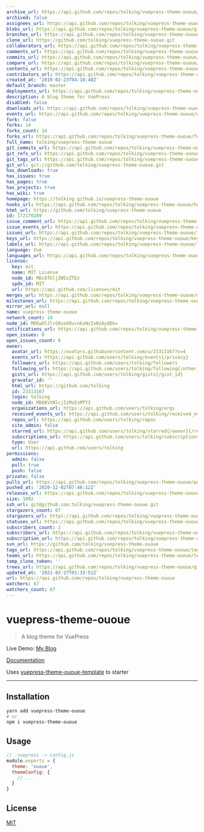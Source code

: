 ```yaml
---
archive_url: https://api.github.com/repos/tolking/vuepress-theme-ououe/{archive_format}{/ref}
archived: false
assignees_url: https://api.github.com/repos/tolking/vuepress-theme-ououe/assignees{/user}
blobs_url: https://api.github.com/repos/tolking/vuepress-theme-ououe/git/blobs{/sha}
branches_url: https://api.github.com/repos/tolking/vuepress-theme-ououe/branches{/branch}
clone_url: https://github.com/tolking/vuepress-theme-ououe.git
collaborators_url: https://api.github.com/repos/tolking/vuepress-theme-ououe/collaborators{/collaborator}
comments_url: https://api.github.com/repos/tolking/vuepress-theme-ououe/comments{/number}
commits_url: https://api.github.com/repos/tolking/vuepress-theme-ououe/commits{/sha}
compare_url: https://api.github.com/repos/tolking/vuepress-theme-ououe/compare/{base}...{head}
contents_url: https://api.github.com/repos/tolking/vuepress-theme-ououe/contents/{+path}
contributors_url: https://api.github.com/repos/tolking/vuepress-theme-ououe/contributors
created_at: '2019-02-23T04:18:48Z'
default_branch: master
deployments_url: https://api.github.com/repos/tolking/vuepress-theme-ououe/deployments
description: A blog theme for VuePress
disabled: false
downloads_url: https://api.github.com/repos/tolking/vuepress-theme-ououe/downloads
events_url: https://api.github.com/repos/tolking/vuepress-theme-ououe/events
fork: false
forks: 14
forks_count: 14
forks_url: https://api.github.com/repos/tolking/vuepress-theme-ououe/forks
full_name: tolking/vuepress-theme-ououe
git_commits_url: https://api.github.com/repos/tolking/vuepress-theme-ououe/git/commits{/sha}
git_refs_url: https://api.github.com/repos/tolking/vuepress-theme-ououe/git/refs{/sha}
git_tags_url: https://api.github.com/repos/tolking/vuepress-theme-ououe/git/tags{/sha}
git_url: git://github.com/tolking/vuepress-theme-ououe.git
has_downloads: true
has_issues: true
has_pages: true
has_projects: true
has_wiki: true
homepage: https://tolking.github.io/vuepress-theme-ououe
hooks_url: https://api.github.com/repos/tolking/vuepress-theme-ououe/hooks
html_url: https://github.com/tolking/vuepress-theme-ououe
id: 172170289
issue_comment_url: https://api.github.com/repos/tolking/vuepress-theme-ououe/issues/comments{/number}
issue_events_url: https://api.github.com/repos/tolking/vuepress-theme-ououe/issues/events{/number}
issues_url: https://api.github.com/repos/tolking/vuepress-theme-ououe/issues{/number}
keys_url: https://api.github.com/repos/tolking/vuepress-theme-ououe/keys{/key_id}
labels_url: https://api.github.com/repos/tolking/vuepress-theme-ououe/labels{/name}
language: Vue
languages_url: https://api.github.com/repos/tolking/vuepress-theme-ououe/languages
license:
  key: mit
  name: MIT License
  node_id: MDc6TGljZW5zZTEz
  spdx_id: MIT
  url: https://api.github.com/licenses/mit
merges_url: https://api.github.com/repos/tolking/vuepress-theme-ououe/merges
milestones_url: https://api.github.com/repos/tolking/vuepress-theme-ououe/milestones{/number}
mirror_url: null
name: vuepress-theme-ououe
network_count: 14
node_id: MDEwOlJlcG9zaXRvcnkxNzIxNzAyODk=
notifications_url: https://api.github.com/repos/tolking/vuepress-theme-ououe/notifications{?since,all,participating}
open_issues: 0
open_issues_count: 0
owner:
  avatar_url: https://avatars.githubusercontent.com/u/23313167?v=4
  events_url: https://api.github.com/users/tolking/events{/privacy}
  followers_url: https://api.github.com/users/tolking/followers
  following_url: https://api.github.com/users/tolking/following{/other_user}
  gists_url: https://api.github.com/users/tolking/gists{/gist_id}
  gravatar_id: ''
  html_url: https://github.com/tolking
  id: 23313167
  login: tolking
  node_id: MDQ6VXNlcjIzMzEzMTY3
  organizations_url: https://api.github.com/users/tolking/orgs
  received_events_url: https://api.github.com/users/tolking/received_events
  repos_url: https://api.github.com/users/tolking/repos
  site_admin: false
  starred_url: https://api.github.com/users/tolking/starred{/owner}{/repo}
  subscriptions_url: https://api.github.com/users/tolking/subscriptions
  type: User
  url: https://api.github.com/users/tolking
permissions:
  admin: false
  pull: true
  push: false
private: false
pulls_url: https://api.github.com/repos/tolking/vuepress-theme-ououe/pulls{/number}
pushed_at: '2020-12-02T07:46:12Z'
releases_url: https://api.github.com/repos/tolking/vuepress-theme-ououe/releases{/id}
size: 1092
ssh_url: git@github.com:tolking/vuepress-theme-ououe.git
stargazers_count: 67
stargazers_url: https://api.github.com/repos/tolking/vuepress-theme-ououe/stargazers
statuses_url: https://api.github.com/repos/tolking/vuepress-theme-ououe/statuses/{sha}
subscribers_count: 2
subscribers_url: https://api.github.com/repos/tolking/vuepress-theme-ououe/subscribers
subscription_url: https://api.github.com/repos/tolking/vuepress-theme-ououe/subscription
svn_url: https://github.com/tolking/vuepress-theme-ououe
tags_url: https://api.github.com/repos/tolking/vuepress-theme-ououe/tags
teams_url: https://api.github.com/repos/tolking/vuepress-theme-ououe/teams
temp_clone_token: ''
trees_url: https://api.github.com/repos/tolking/vuepress-theme-ououe/git/trees{/sha}
updated_at: '2021-02-27T01:33:51Z'
url: https://api.github.com/repos/tolking/vuepress-theme-ououe
watchers: 67
watchers_count: 67
---
```


# vuepress-theme-ououe

> A blog theme for VuePress

Live Demo: [My Blog](https://ououe.com)

[Documentation](https://tolking.github.io/vuepress-theme-ououe)

Uses [vuepress-theme-ououe-template](https://github.com/tolking/vuepress-theme-ououe-template) to starter

---

## Installation

``` sh
yarn add vuepress-theme-ououe
# or
npm i vuepress-theme-ououe
```

## Usage

``` js
// .vuepress -> config.js
module.exports = {
  theme: 'ououe',
  themeConfig: {
    // ...
  }
}
```

## License

[MIT](http://opensource.org/licenses/MIT)
